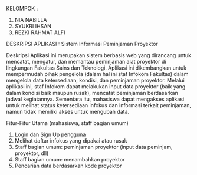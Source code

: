 KELOMPOK : 
1. NIA NABILLA
2. SYUKRI IHSAN
3. REZKI RAHMAT ALFI

DESKRIPSI APLIKASI : Sistem Informasi Peminjaman Proyektor

Deskripsi 
Aplikasi ini merupakan sistem berbasis web yang dirancang untuk mencatat, mengatur, dan memantau peminjaman alat proyektor di lingkungan Fakultas Sains dan Teknologi. Aplikasi ini dikembangkan untuk mempermudah pihak pengelola (dalam hal ini staf Infokom Fakultas) dalam mengelola data ketersediaan, kondisi, dan peminjaman proyektor. Melalui aplikasi ini, staf Infokom dapat melakukan input data proyektor (baik yang dalam kondisi baik maupun rusak), mencatat peminjaman berdasarkan jadwal kegiatannya. Sementara itu, mahasiswa dapat mengakses aplikasi untuk melihat status ketersediaan infokus dan informasi terkait peminjaman, namun tidak memiliki akses untuk mengubah data.

Fitur-Fitur Utama (mahasiswa, staff bagian umum)
1. Login dan Sign Up pengguna 
2. Melihat daftar infokus yang dipakai atau rusak 
3. Staff bagian umum: peminjaman proyektor (input data peminjam, proyektor, dll) 
4. Staff bagian umum: menambahkan proyektor
5. Pencarian data berdasarkan kode proyektor



